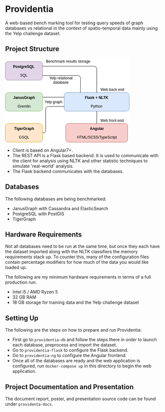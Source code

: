 # Providentia
A web-based bench marking tool for testing query speeds of graph databases vs relational in the context of spatio-temporal data mainly using the Yelp challenge dataset.

## Project Structure

![Providentia Structure](providentia-docs/assets/providentia-architecture.png "Providentia Structure")

* Client is based on Angular7+.
* The REST API is a Flask based backend. It is used to communicate with the client for analysis using NLTK and other statistic techniques to simulate 'real-world' analysis.
* The Flask backend communicates with the databases.

## Databases
The following databases are being benchmarked:
* JanusGraph with Cassandra and ElasticSearch
* PostgreSQL with PostGIS
* TigerGraph

## Hardware Requirements
Not all databases need to be run at the same time, but once they each have the dataset imported along with the NLTK classifiers the memory requirements stack up. To counter this, many of the configuration files contain percentage modifiers for how much of the data you would like loaded up. 

The following are my minimum hardware requirements in terms of a full production run:

* Intel i5 / AMD Ryzen 5
* 32 GB RAM
* 18 GB storage for training data and the Yelp challenge dataset

## Setting Up

The following are the steps on how to prepare and run Providentia:

* First go to `providentia-db` and follow the steps there in order to launch each database, preprocess and import the dataset.
* Go to `providentia-flask` to configure the Flask backend.
* Go to `providentia-ng` to configure the Angular frontend.
* Once all of the databases are ready and the web application is configured, run `docker-compose up` in this directory to begin the web application.

## Project Documentation and Presentation

The document report, poster, and presentation source code can be found under `providenta-docs`.

